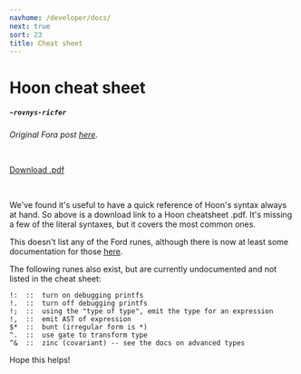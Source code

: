 ```yaml
---
navhome: /developer/docs/
next: true
sort: 23
title: Cheat sheet
---
```


# Hoon cheat sheet
##### `~rovnys-ricfer`

_Original Fora post_ [*here*](https://urbit.org/fora/posts/~2017.9.18..22.31.06..24d5~).

<br />

[Download .pdf](https://storage.googleapis.com/media.urbit.org/docs/hoon-cheat-sheet-08-26-17.pdf)

<br />

We've found it's useful to have a quick reference of Hoon's syntax always at 
hand. So above is a download link to a Hoon cheatsheet .pdf. It's missing a 
few of the literal syntaxes, but it covers the most common ones. 

This doesn't list any of the Ford runes, although there is now at least 
some documentation for those [here](/developer/docs/arvo/internals/ford/runes). 

The following runes also exist, but are currently undocumented and not listed in the cheat sheet:

```
!:  ::  turn on debugging printfs
!.  ::  turn off debugging printfs
!;  ::  using the "type of type", emit the type for an expression
!,  ::  emit AST of expression
$*  ::  bunt (irregular form is *)
^.  ::  use gate to transform type
^&  ::  zinc (covariant) -- see the docs on advanced types
```

Hope this helps!
